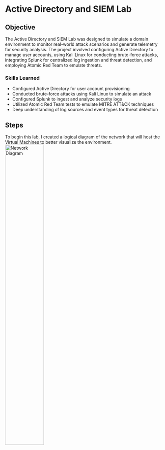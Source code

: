 # Active Directory and SIEM Lab

## Objective

The Active Directory and SIEM Lab was designed to simulate a domain environment to monitor real-world attack scenarios and generate telemetry for security analysis. The project involved configuring Active Directory to manage user accounts, using Kali Linux for conducting brute-force attacks, integrating Splunk for centralized log ingestion and threat detection, and employing Atomic Red Team to emulate threats. 

### Skills Learned

- Configured Active Directory for user account provisioning
- Conducted brute-force attacks using Kali Linux to simulate an attack
- Configured Splunk to ingest and analyze security logs
- Utilized Atomic Red Team tests to emulate MITRE ATT&CK techniques
- Deep understanding of log sources and event types for threat detection

## Steps

To begin this lab, I created a logical diagram of the network that will host the Virtual Machines to better visualize the environment.
<img src="screenshots/NetworkDiagram.png" alt="Network Diagram" width="50%">
